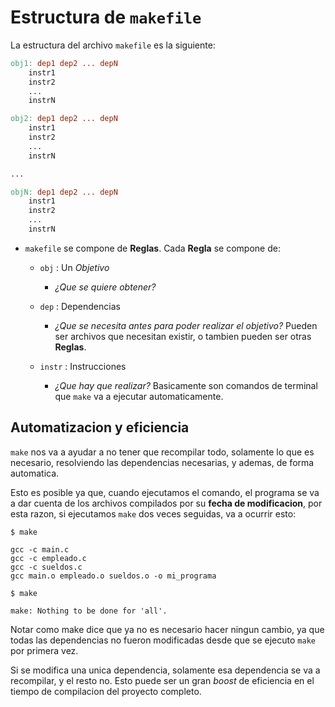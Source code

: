 # Estructura de ``makefile``

La estructura del archivo ``makefile`` es la siguiente:

```makefile
obj1: dep1 dep2 ... depN
    instr1
    instr2
    ...
    instrN

obj2: dep1 dep2 ... depN
    instr1
    instr2
    ...
    instrN

...

objN: dep1 dep2 ... depN
    instr1
    instr2
    ...
    instrN
```

* ``makefile`` se compone de **Reglas**. Cada **Regla** se compone de:
  * ``obj`` : Un _Objetivo_
    * _¿Que se quiere obtener?_

  * ``dep`` : Dependencias
    * _¿Que se necesita antes para poder realizar el objetivo?_ Pueden ser archivos que necesitan existir, o tambien pueden ser otras **Reglas**.

  * ``instr`` : Instrucciones
    * _¿Que hay que realizar?_ Basicamente son comandos de terminal que ``make`` va a ejecutar automaticamente.

## Automatizacion y eficiencia

``make`` nos va a ayudar a no tener que recompilar todo, solamente lo que es necesario, resolviendo las dependencias necesarias, y ademas, de forma automatica.

Esto es posible ya que, cuando ejecutamos el comando, el programa se va a dar cuenta de los archivos compilados por su **fecha de modificacion**, por esta razon, si ejecutamos ``make`` dos veces seguidas, va a ocurrir esto:

```
$ make

gcc -c main.c
gcc -c empleado.c
gcc -c sueldos.c
gcc main.o empleado.o sueldos.o -o mi_programa

$ make

make: Nothing to be done for 'all'.
```

Notar como make dice que ya no es necesario hacer ningun cambio, ya que todas las dependencias no fueron modificadas desde que se ejecuto ``make`` por primera vez.

Si se modifica una unica dependencia, solamente esa dependencia se va a recompilar, y el resto no. Esto puede ser un gran _boost_ de eficiencia en el tiempo de compilacion del proyecto completo.
